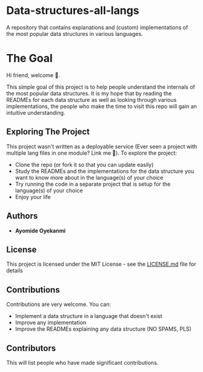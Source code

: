 # Data-structures-all-langs
A repository that contains explanations and (custom) implementations of the most popular data structures in various languages.

# The Goal
Hi friend, welcome 🎉.

This simple goal of this project is to help people understand the internals of the most popular data structures. It is my hope that by reading the READMEs for each data structure as well as looking through various implementations, the people who make the time to visit this repo will gain an intuitive understanding.

## Exploring The Project
This project wasn't written as a deployable service (Ever seen a project with multiple lang files in one module? Link me 🌝). To explore the project:
* Clone the repo (or fork it so that you can update easily)
* Study the READMEs and the implementations for the data structure you want to know more about in the language(s) of your choice
* Try running the code in a separate project that is setup for the language(s) of your choice
* Enjoy your life

## Authors
* **Ayomide Oyekanmi**

## License

This project is licensed under the MIT License - see the [LICENSE.md](LICENSE) file for details

## Contributions
Contributions are very welcome. You can:
* Implement a data structure in a language that doesn't exist
* Improve any implementation
* Improve the READMEs explaining any data structure (NO SPAMS, PLS)

## Contributors
This will list people who have made significant contributions.
